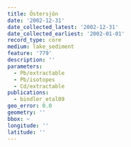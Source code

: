 ```yaml
---
title: Östersjön
date: '2002-12-31'
date_collected_latest: '2002-12-31'
date_collected_earliest: '2002-01-01'
record_type: core
medium: lake_sediment
feature: '779'
description: ''
parameters:
  - Pb/extractable
  - Pb/isotopes
  - Cd/extractable
publications:
  - bindler_etal09
geo_error: 0.0
geometry: ''
bbox: ~
longitude: ''
latitude: ''
---
```

